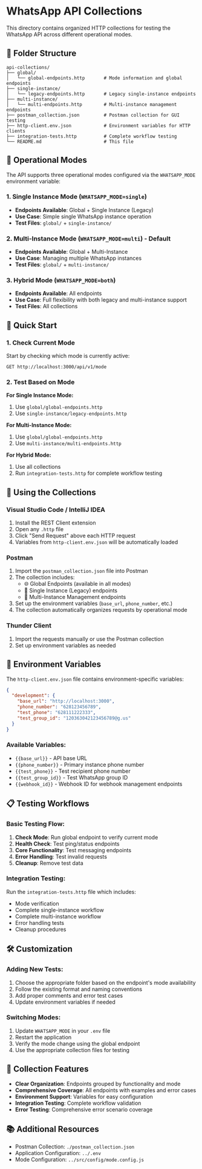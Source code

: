 
# WhatsApp API Collections

This directory contains organized HTTP collections for testing the WhatsApp API across different operational modes.

## 📁 Folder Structure

```
api-collections/
├── global/
│   └── global-endpoints.http       # Mode information and global endpoints
├── single-instance/
│   └── legacy-endpoints.http       # Legacy single-instance endpoints
├── multi-instance/
│   └── multi-endpoints.http        # Multi-instance management endpoints
├── postman_collection.json         # Postman collection for GUI testing
├── http-client.env.json            # Environment variables for HTTP clients
├── integration-tests.http          # Complete workflow testing
└── README.md                       # This file
```

## 🎯 Operational Modes

The API supports three operational modes configured via the `WHATSAPP_MODE` environment variable:

### 1. Single Instance Mode (`WHATSAPP_MODE=single`)
- **Endpoints Available**: Global + Single Instance (Legacy)
- **Use Case**: Simple single WhatsApp instance operation
- **Test Files**: `global/` + `single-instance/`

### 2. Multi-Instance Mode (`WHATSAPP_MODE=multi`) - Default
- **Endpoints Available**: Global + Multi-Instance
- **Use Case**: Managing multiple WhatsApp instances
- **Test Files**: `global/` + `multi-instance/`

### 3. Hybrid Mode (`WHATSAPP_MODE=both`)
- **Endpoints Available**: All endpoints
- **Use Case**: Full flexibility with both legacy and multi-instance support
- **Test Files**: All collections

## 🚀 Quick Start

### 1. Check Current Mode
Start by checking which mode is currently active:
```http
GET http://localhost:3000/api/v1/mode
```

### 2. Test Based on Mode

**For Single Instance Mode:**
1. Use `global/global-endpoints.http`
2. Use `single-instance/legacy-endpoints.http`

**For Multi-Instance Mode:**
1. Use `global/global-endpoints.http`
2. Use `multi-instance/multi-endpoints.http`

**For Hybrid Mode:**
1. Use all collections
2. Run `integration-tests.http` for complete workflow testing

## 📝 Using the Collections

### Visual Studio Code / IntelliJ IDEA
1. Install the REST Client extension
2. Open any `.http` file
3. Click "Send Request" above each HTTP request
4. Variables from `http-client.env.json` will be automatically loaded

### Postman
1. Import the `postman_collection.json` file into Postman
2. The collection includes:
   - 🌐 Global Endpoints (available in all modes)
   - 🔀 Single Instance (Legacy) endpoints
   - 🏢 Multi-Instance Management endpoints
3. Set up the environment variables (`base_url`, `phone_number`, etc.)
4. The collection automatically organizes requests by operational mode

### Thunder Client
1. Import the requests manually or use the Postman collection
2. Set up environment variables as needed

## 🔧 Environment Variables

The `http-client.env.json` file contains environment-specific variables:

```json
{
  "development": {
    "base_url": "http://localhost:3000",
    "phone_number": "628123456789",
    "test_phone": "628111222333",
    "test_group_id": "120363042123456789@g.us"
  }
}
```

### Available Variables:
- `{{base_url}}` - API base URL
- `{{phone_number}}` - Primary instance phone number
- `{{test_phone}}` - Test recipient phone number
- `{{test_group_id}}` - Test WhatsApp group ID
- `{{webhook_id}}` - Webhook ID for webhook management endpoints

## 📋 Testing Workflows

### Basic Testing Flow:
1. **Check Mode**: Run global endpoint to verify current mode
2. **Health Check**: Test ping/status endpoints
3. **Core Functionality**: Test messaging endpoints
4. **Error Handling**: Test invalid requests
5. **Cleanup**: Remove test data

### Integration Testing:
Run the `integration-tests.http` file which includes:
- Mode verification
- Complete single-instance workflow
- Complete multi-instance workflow
- Error handling tests
- Cleanup procedures

## 🛠️ Customization

### Adding New Tests:
1. Choose the appropriate folder based on the endpoint's mode availability
2. Follow the existing format and naming conventions
3. Add proper comments and error test cases
4. Update environment variables if needed

### Switching Modes:
1. Update `WHATSAPP_MODE` in your `.env` file
2. Restart the application
3. Verify the mode change using the global endpoint
4. Use the appropriate collection files for testing

## 🎨 Collection Features

- **Clear Organization**: Endpoints grouped by functionality and mode
- **Comprehensive Coverage**: All endpoints with examples and error cases
- **Environment Support**: Variables for easy configuration
- **Integration Testing**: Complete workflow validation
- **Error Testing**: Comprehensive error scenario coverage

## 📚 Additional Resources

- Postman Collection: `./postman_collection.json`
- Application Configuration: `../.env`
- Mode Configuration: `../src/config/mode.config.js`
